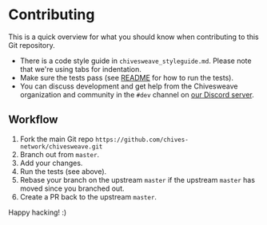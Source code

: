 # Contributing

This is a quick overview for what you should know when contributing to this Git repository.

 - There is a code style guide in `chivesweave_styleguide.md`. Please note that we're using tabs for indentation.
 - Make sure the tests pass (see [README](README.md) for how to run the tests).
 - You can discuss development and get help from the Chivesweave organization and community in the `#dev` channel on [our Discord server](https://discord.gg/8KrtgBRjZn).

## Workflow

 1. Fork the main Git repo `https://github.com/chives-network/chivesweave.git`
 2. Branch out from `master`.
 3. Add your changes.
 4. Run the tests (see above).
 5. Rebase your branch on the upstream `master` if the upstream `master` has moved since you branched out.
 6. Create a PR back to the upstream `master`.

Happy hacking! :)
